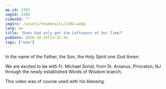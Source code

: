 ```yaml
---
wp_id: 2392
imgId: 2394
videoId: ""
imgSrc: /assets/thumbnails/2394.webp
lang: en
title: "Does God only get the Leftovers of Our Time?"
pubDate: 2020-10-25T23:22:34
tags: ["wow"]
---
```


<p>In the name of the Father, the Son, the Holy Spirit one God Amen.</p>
<p>We are excited to be with Fr. Michael Sorial, from St. Anianus, Princeton, NJ through the newly established Words of Wisdom branch.</p>
<p>This video was of course used with his blessing.</p>
<p>&nbsp;</p>
